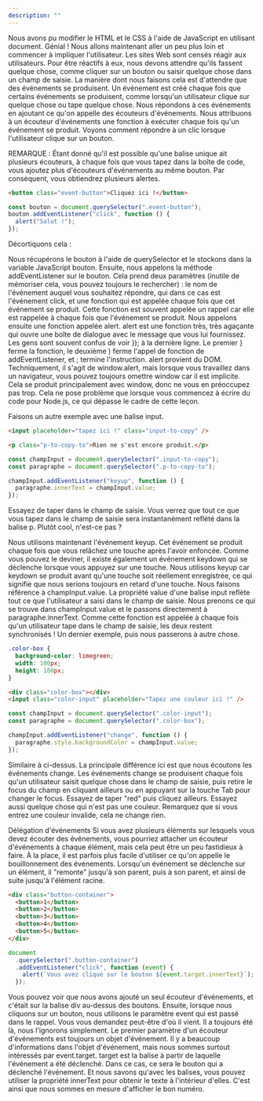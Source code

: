 ```yaml
---
description: ""
---
```


Nous avons pu modifier le HTML et le CSS à l'aide de JavaScript en utilisant document. Génial ! Nous allons maintenant aller un peu plus loin et commencer à impliquer l'utilisateur. Les sites Web sont censés réagir aux utilisateurs. Pour être réactifs à eux, nous devons attendre qu'ils fassent quelque chose, comme cliquer sur un bouton ou saisir quelque chose dans un champ de saisie. La manière dont nous faisons cela est d'attendre que des événements se produisent. Un événement est créé chaque fois que certains événements se produisent, comme lorsqu'un utilisateur clique sur quelque chose ou tape quelque chose. Nous répondons à ces événements en ajoutant ce qu'on appelle des écouteurs d'événements. Nous attribuons à un écouteur d'événements une fonction à exécuter chaque fois qu'un événement se produit. Voyons comment répondre à un clic lorsque l'utilisateur clique sur un bouton.

REMARQUE : Étant donné qu'il est possible qu'une balise unique ait plusieurs écouteurs, à chaque fois que vous tapez dans la boîte de code, vous ajoutez plus d'écouteurs d'événements au même bouton. Par conséquent, vous obtiendrez plusieurs alertes.

```html
<button class="event-button">Cliquez ici !</button>
```

```javascript
const bouton = document.querySelector(".event-button");
bouton.addEventListener("click", function () {
  alert("Salut !");
});
```

Décortiquons cela :

Nous récupérons le bouton à l'aide de querySelector et le stockons dans la variable JavaScript bouton.
Ensuite, nous appelons la méthode addEventListener sur le bouton. Cela prend deux paramètres (inutile de mémoriser cela, vous pouvez toujours le rechercher) : le nom de l'événement auquel vous souhaitez répondre, qui dans ce cas est l'événement click, et une fonction qui est appelée chaque fois que cet événement se produit. Cette fonction est souvent appelée un rappel car elle est rappelée à chaque fois que l'événement se produit.
Nous appelons ensuite une fonction appelée alert. alert est une fonction très, très agaçante qui ouvre une boîte de dialogue avec le message que vous lui fournissez.
Les gens sont souvent confus de voir }); à la dernière ligne. Le premier } ferme la fonction, le deuxième ) ferme l'appel de fonction de addEventListener, et ; termine l'instruction.
alert provient du DOM. Techniquement, il s'agit de window.alert, mais lorsque vous travaillez dans un navigateur, vous pouvez toujours omettre window car il est implicite. Cela se produit principalement avec window, donc ne vous en préoccupez pas trop. Cela ne pose problème que lorsque vous commencez à écrire du code pour Node.js, ce qui dépasse le cadre de cette leçon.

Faisons un autre exemple avec une balise input.

```html
<input placeholder="tapez ici !" class="input-to-copy" />

<p class="p-to-copy-to">Rien ne s'est encore produit.</p>
```

```javascript
const champInput = document.querySelector(".input-to-copy");
const paragraphe = document.querySelector(".p-to-copy-to");

champInput.addEventListener("keyup", function () {
  paragraphe.innerText = champInput.value;
});
```

Essayez de taper dans le champ de saisie. Vous verrez que tout ce que vous tapez dans le champ de saisie sera instantanément reflété dans la balise p. Plutôt cool, n'est-ce pas ?

Nous utilisons maintenant l'événement keyup. Cet événement se produit chaque fois que vous relâchez une touche après l'avoir enfoncée. Comme vous pouvez le deviner, il existe également un événement keydown qui se déclenche lorsque vous appuyez sur une touche. Nous utilisons keyup car keydown se produit avant qu'une touche soit réellement enregistrée, ce qui signifie que nous serions toujours en retard d'une touche.
Nous faisons référence à champInput.value. La propriété value d'une balise input reflète tout ce que l'utilisateur a saisi dans le champ de saisie.
Nous prenons ce qui se trouve dans champInput.value et le passons directement à paragraphe.innerText. Comme cette fonction est appelée à chaque fois qu'un utilisateur tape dans le champ de saisie, les deux restent synchronisés !
Un dernier exemple, puis nous passerons à autre chose.

```css
.color-box {
  background-color: limegreen;
  width: 100px;
  height: 100px;
}
```

```html
<div class="color-box"></div>
<input class="color-input" placeholder="Tapez une couleur ici !" />
```

```javascript
const champInput = document.querySelector(".color-input");
const paragraphe = document.querySelector(".color-box");

champInput.addEventListener("change", function () {
  paragraphe.style.backgroundColor = champInput.value;
});
```

Similaire à ci-dessus. La principale différence ici est que nous écoutons les événements change. Les événements change se produisent chaque fois qu'un utilisateur saisit quelque chose dans le champ de saisie, puis retire le focus du champ en cliquant ailleurs ou en appuyant sur la touche Tab pour changer le focus. Essayez de taper "red" puis cliquez ailleurs. Essayez aussi quelque chose qui n'est pas une couleur. Remarquez que si vous entrez une couleur invalide, cela ne change rien.

Délégation d'événements
Si vous avez plusieurs éléments sur lesquels vous devez écouter des événements, vous pourriez attacher un écouteur d'événements à chaque élément, mais cela peut être un peu fastidieux à faire. À la place, il est parfois plus facile d'utiliser ce qu'on appelle le bouillonnement des événements. Lorsqu'un événement se déclenche sur un élément, il "remonte" jusqu'à son parent, puis à son parent, et ainsi de suite jusqu'à l'élément racine.

```html
<div class="button-container">
  <button>1</button>
  <button>2</button>
  <button>3</button>
  <button>4</button>
  <button>5</button>
</div>
```

```javascript
document
  .querySelector(".button-container")
  .addEventListener("click", function (event) {
    alert(`Vous avez cliqué sur le bouton ${event.target.innerText}`);
  });
```

Vous pouvez voir que nous avons ajouté un seul écouteur d'événements, et c'était sur la balise div au-dessus des boutons. Ensuite, lorsque nous cliquons sur un bouton, nous utilisons le paramètre event qui est passé dans le rappel. Vous vous demandez peut-être d'où il vient. Il a toujours été là, nous l'ignorons simplement. Le premier paramètre d'un écouteur d'événements est toujours un objet d'événement. Il y a beaucoup d'informations dans l'objet d'événement, mais nous sommes surtout intéressés par event.target. target est la balise à partir de laquelle l'événement a été déclenché. Dans ce cas, ce sera le bouton qui a déclenché l'événement. Et nous savons qu'avec les balises, vous pouvez utiliser la propriété innerText pour obtenir le texte à l'intérieur d'elles. C'est ainsi que nous sommes en mesure d'afficher le bon numéro.
